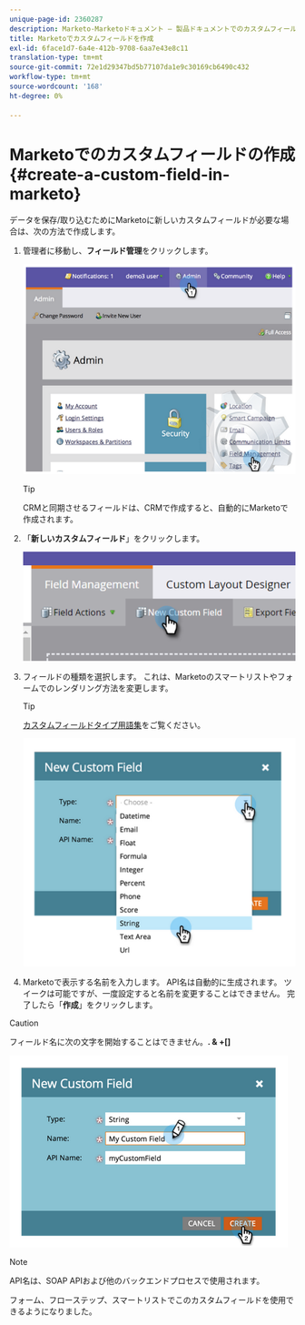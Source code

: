 ```yaml
---
unique-page-id: 2360287
description: Marketo-Marketoドキュメント — 製品ドキュメントでのカスタムフィールドの作成
title: Marketoでカスタムフィールドを作成
exl-id: 6face1d7-6a4e-412b-9708-6aa7e43e8c11
translation-type: tm+mt
source-git-commit: 72e1d29347bd5b77107da1e9c30169cb6490c432
workflow-type: tm+mt
source-wordcount: '168'
ht-degree: 0%

---
```


# Marketoでのカスタムフィールドの作成{#create-a-custom-field-in-marketo}

データを保存/取り込むためにMarketoに新しいカスタムフィールドが必要な場合は、次の方法で作成します。

1. 管理者に移動し、**フィールド管理**&#x200B;をクリックします。

   ![](assets/image2014-9-24-13-3a46-3a26.png)

   >[!TIP]
   >
   >CRMと同期させるフィールドは、CRMで作成すると、自動的にMarketoで作成されます。

1. 「**新しいカスタムフィールド**」をクリックします。

   ![](assets/two.png)

1. フィールドの種類を選択します。 これは、Marketoのスマートリストやフォームでのレンダリング方法を変更します。

   >[!TIP]
   >
   >[カスタムフィールドタイプ用語集](/help/marketo/product-docs/administration/field-management/custom-field-type-glossary.md)をご覧ください。

   ![](assets/image2014-9-24-13-3a47-3a42.png)

1. Marketoで表示する名前を入力します。 API名は自動的に生成されます。 ツイークは可能ですが、一度設定すると名前を変更することはできません。 完了したら「**作成**」をクリックします。

>[!CAUTION]
>
>フィールド名に次の文字を開始することはできません。**. &amp; +[]**

![](assets/image2014-9-24-13-3a48-3a26.png)

>[!NOTE]
>
>API名は、SOAP APIおよび他のバックエンドプロセスで使用されます。

フォーム、フローステップ、スマートリストでこのカスタムフィールドを使用できるようになりました。
